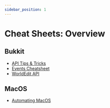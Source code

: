 ```yaml
---
sidebar_position: 1
---
```


# Cheat Sheets: Overview

## Bukkit

- [API Tips & Tricks](/cheatsheets/bukkit/api)
- [Events Cheatsheet](/cheatsheets/bukkit/events)
- [WorldEdit API](/cheatsheets/bukkit/events)

## MacOS

- [Automating MacOS](/cheatsheets/macos/automating-macos.md)
